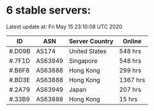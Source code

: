 # 6 stable servers:

Latest update at: Fri May 15 23:10:08 UTC 2020

| ID | ASN | Server Country | Online |
| -- | --- | -------------- | ------ |
| #.D09B | AS174 | United States | 548 hrs |
| #.7F1D | AS63949 | Singapore | 548 hrs |
| #.B6F8 | AS63888 | Hong Kong | 299 hrs |
| #.BD3E | AS63888 | Hong Kong | 1367 hrs |
| #.2A79 | AS63949 | Japan | 207 hrs |
| #.33B9 | AS63888 | Hong Kong | 15 hrs |

